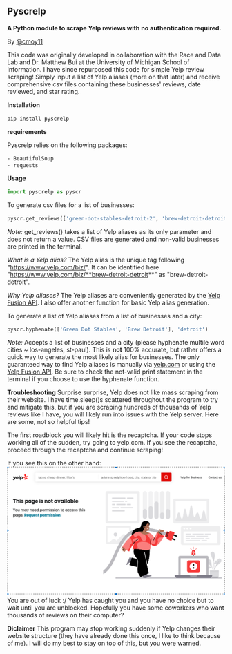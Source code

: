 ## Pyscrelp
**A Python module to scrape Yelp reviews with no authentication required.**

By [@cmoy11](https://github.com/cmoy11)

This code was originally developed in collaboration with the Race and Data Lab and Dr. Matthew Bui at the University of Michigan School of Information. I have since repurposed this code for simple Yelp review scraping! Simply input a list of Yelp aliases (more on that later) and receive comprehensive csv files containing these businesses' reviews, date reviewed, and star rating.

**Installation**

```pip install pyscrelp```

**requirements**

Pyscrelp relies on the following packages:

    - BeautifulSoup
    - requests

**Usage**

```python
import pyscrelp as pyscr
```    

To generate csv files for a list of businesses:
```python
pyscr.get_reviews(['green-dot-stables-detroit-2', 'brew-detroit-detroit'])
```
*Note:*
get_reviews() takes a list of Yelp aliases as its only parameter and does not return a value. CSV files are generated and non-valid businesses are printed in the terminal.

*What is a Yelp alias?*
The Yelp alias is the unique tag following "https://www.yelp.com/biz/". It can be identified here "https://www.yelp.com/biz/**brew-detroit-detroit**" as "brew-detroit-detroit".

*Why Yelp aliases?*
The Yelp aliases are conveniently generated by the [Yelp Fusion  API](https://www.yelp.com/developers/documentation/v3/get_started). I also offer another function for basic Yelp alias generation.

To generate a list of Yelp aliases from a list of businesses and a city:
```python
pyscr.hyphenate(['Green Dot Stables', 'Brew Detroit'], 'detroit')
```
*Note:* Accepts a list of businesses and a city (please hyphenate multile word cities ~ los-angeles, st-paul). This is **not** 100% accurate, but rather offers a quick way to generate the most likely alias for businesses. The only guaranteed way to find Yelp aliases is manually via [yelp.com](yelp.com) or using the [Yelp Fusion  API](https://www.yelp.com/developers/documentation/v3/get_started). Be sure to check the not-valid print statement in the terminal if you choose to use the hyphenate function.

**Troubleshooting**
Surprise surprise, Yelp does not like mass scraping from their website. I have time.sleep()s scattered throughout the program to try and mitigate this, but if you are scraping hundreds of thousands of Yelp reviews like I have, you will likely run into issues with the Yelp server. Here are some, not so helpful tips! 

The first roadblock you will likely hit is the recaptcha. If your code stops working all of the sudden, try going to yelp.com. If you see the recaptcha, proceed through the recaptcha and continue scraping!

If you see this on the other hand:
![image](images/troubleshooting.png)
You are out of luck :/ Yelp has caught you and you have no choice but to wait until you are unblocked. Hopefully you have some coworkers who want thousands of reviews on their computer?

**Diclaimer**
This program may stop working suddenly if Yelp changes their website structure (they have already done this once, I like to think because of me). I will do my best to stay on top of this, but you were warned.
